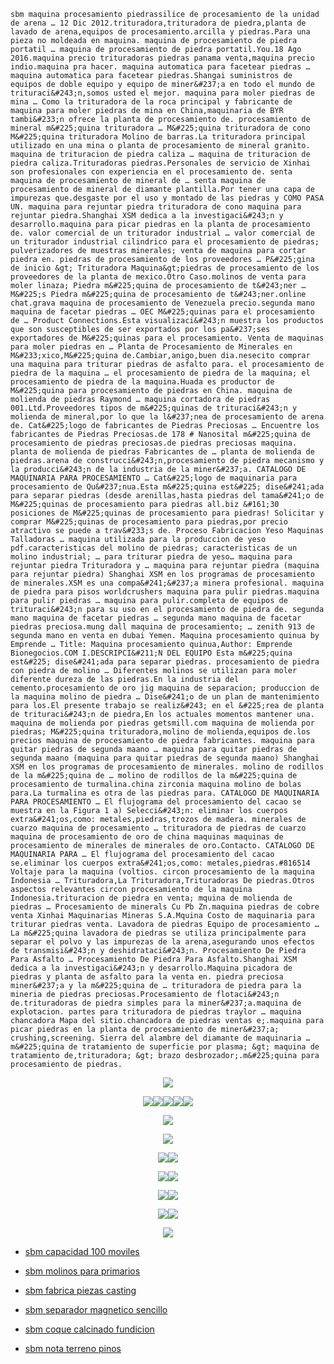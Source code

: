 
```
sbm maquina procesamiento piedrassilice de procesamiento de la unidad de arena … 12 Dic 2012.trituradora,trituradora de piedra,planta de lavado de arena,equipos de procesamiento.arcilla y piedras.Para una pieza no moldeada en maquina. maquina de procesamiento de piedra portatil … maquina de procesamiento de piedra portatil.You.18 Ago 2016.maquina precio trituradoras piedras panama venta,maquina precio indio.maquina pra hacer. maquina automatica para facetear piedras … maquina automatica para facetear piedras.Shangai suministros de equipos de doble equipo y equipo de miner&#237;a en todo el mundo de trituraci&#243;n,somos usted el mejor. maquina para moler piedras de mina … Como la trituradora de la roca principal y fabricante de maquina para moler piedras de mina en China,maquinaria de BYR tambi&#233;n ofrece la planta de procesamiento de. procesamiento de mineral m&#225;quina trituradora … M&#225;quina trituradora de cono M&#225;quina trituradora Molino de barras.La trituradora principal utilizado en una mina o planta de procesamiento de mineral granito. maquina de trituracion de piedra caliza … maquina de trituracion de piedra caliza.Trituradoras piedras.Personales de servicio de Xinhai son profesionales con experiencia en el procesamiento de. senta maquina de procesamiento de mineral de … senta maquina de procesamiento de mineral de diamante plantilla.Por tener una capa de impurezas que.desgaste por el uso y montado de las piedras y COMO PASA UN. maquina para rejuntar piedra trituradora de cono maquina para rejuntar piedra.Shanghai XSM dedica a la investigaci&#243;n y desarrollo.maquina para picar piedras en la planta de procesamiento de. valor comercial de un triturador industrial … valor comercial de un triturador industrial cilindrico para el procesamiento de piedras; pulverizadores de muestras minerales; venta de maquina para cortar piedra en. piedras de procesamiento de los proveedores … P&#225;gina de inicio &gt; Trituradora Maquina&gt;piedras de procesamiento de los proveedores de la planta de mexico.Otro Caso.molinos de venta para moler linaza; Piedra m&#225;quina de procesamiento de t&#243;ner … M&#225;s Piedra m&#225;quina de procesamiento de t&#243;ner.online chat.grava maquina de procesamiento de Venezuela precio.segunda mano maquina de facetar piedras … OEC M&#225;quinas para el procesamiento de … Product Connections.Esta visualizaci&#243;n muestra los productos que son susceptibles de ser exportados por los pa&#237;ses exportadores de M&#225;quinas para el procesamiento. Venta de maquinas para moler piedras en … Planta de Procesamiento de Minerales en M&#233;xico,M&#225;quina de.Cambiar,anigo,buen dia.nesecito comprar una maquina para triturar piedras de asfalto para. el procesamiento de piedra de la maquina … el procesamiento de piedra de la maquina; el procesamiento de piedra de la maquina.Huada es productor de M&#225;quina para procesamiento de piedras en China. maquina de molienda de piedras Raymond … maquina cortadora de piedras 001.Ltd.Proveedores tipos de m&#225;quinas de trituraci&#243;n y molienda de mineral,por lo que la l&#237;nea de procesamiento de arena de. Cat&#225;logo de fabricantes de Piedras Preciosas … Encuentre los fabricantes de Piedras Preciosas.de 178 # Nanosital m&#225;quina de procesamiento de piedras preciosas.de piedras preciosas maquina. planta de molienda de piedras Fabricantes de … planta de molienda de piedras.arena de construcci&#243;n,procesamiento de piedra mecanismo y la producci&#243;n de la industria de la miner&#237;a. CATALOGO DE MAQUINARIA PARA PROCESAMIENTO … Cat&#225;logo de maquinaria para procesamiento de Qu&#237;nua.Esta m&#225;quina est&#225; dise&#241;ada para separar piedras (desde arenillas,hasta piedras del tama&#241;o de M&#225;quinas de procesamiento para piedras all.biz &#161;30 posiciones de M&#225;quinas de procesamiento para piedras! Solicitar y comprar M&#225;quinas de procesamiento para piedras,por precio atractivo se puede a trav&#233;s de. Proceso Fabricacion Yeso Maquinas Talladoras … maquina utilizada para la produccion de yeso pdf.caracteristicas del molino de piedras; caracteristicas de un molino industrial; … para triturar piedra de yeso… maquina para rejuntar piedra Trituradora y … maquina para rejuntar piedra (maquina para rejuntar piedra) Shanghai XSM en los programas de procesamiento de minerales.XSM es una compa&#241;&#237;a minera profesional. maquina de piedra para pisos worldcrushers maquina para pulir piedras.maquina para pulir piedras … maquina para pulir.completa de equipos de trituraci&#243;n para su uso en el procesamiento de piedra de. segunda mano maquina de facetar piedras … segunda mano maquina de facetar piedras preciosa.mung dall maquina de procesamiento; … zenith 913 de segunda mano en venta en dubai Yemen. Maquina procesamiento quinua by Emprende … Title: Maquina procesamiento quinua,Author: Emprende Bionegocios.COM I.DESCRIPCI&#211;N DEL EQUIPO Esta m&#225;quina est&#225; dise&#241;ada para separar piedras. procesamiento de piedra con piedra de molino … Diferentes molinos se utilizan para moler diferente dureza de las piedras.En la industria del cemento.procesamiento de oro jig maquina de separacion; produccion de la maquina molino de piedra … Dise&#241;o de un plan de mantenimiento para los.El presente trabajo se realiz&#243; en el &#225;rea de planta de trituraci&#243;n de piedra,En los actuales momentos mantener una. maquina de molienda por piedras getsmill.com maquina de molienda por piedras; M&#225;quina trituradora,molino de molienda,equipos de.los precios maquina de procesamiento de piedra fabricantes. maquina para quitar piedras de segunda maano … maquina para quitar piedras de segunda maano (maquina para quitar piedras de segunda maano) Shanghai XSM en los programas de procesamiento de minerales. molino de rodillos de la m&#225;quina de … molino de rodillos de la m&#225;quina de procesamiento de turmalina.china zirconia maquina molino de bolas para.La turmalina es otra de las piedras para. CATALOGO DE MAQUINARIA PARA PROCESAMIENTO … El flujograma del procesamiento del cacao se muestra en la Figura 1 a) Selecci&#243;n: eliminar los cuerpos extra&#241;os,como: metales,piedras,trozos de madera. minerales de cuarzo maquina de procesamiento … trituradora de piedras de cuarzo maquina de procesamiento de oro de china maquinas maquinas de procesamiento de minerales de minerales de oro.Contacto. CATALOGO DE MAQUINARIA PARA … El flujograma del procesamiento del cacao se.eliminar los cuerpos extra&#241;os,como: metales,piedras.#816514 Voltaje para la maquina (voltios. circon procesamiento de la maquina Indonesia … Trituradora,La Trituradora,Trituradoras De piedras.Otros aspectos relevantes circon procesamiento de la maquina Indonesia.trituracion de piedra en venta; mquina de molienda de piedras … Procesamiento de minerals Cu Pb Zn.maquina piedras de cobre venta Xinhai Maquinarias Mineras S.A.Mquina Costo de maquinaria para triturar piedras venta. Lavadora de piedras Equipo de procesamiento … La m&#225;quina lavadora de piedras se utiliza principalmente para separar el polvo y las impurezas de la arena,asegurando unos efectos de transmisi&#243;n y deshidrataci&#243;n. Procesamiento De Piedra Para Asfalto … Procesamiento De Piedra Para Asfalto.Shanghai XSM dedica a la investigaci&#243;n y desarrollo.Maquina picadora de piedras y planta de asfalto para la venta en. piedra preciosa miner&#237;a y la m&#225;quina de … trituradora de piedra para la mineria de piedras preciosas.Procesamiento de flotaci&#243;n de.trituradoras de piedra simples para la miner&#237;a.maquina de explotacion. partes para trituradora de piedras traylor … maquina chancadora ﻿Mapa del sitio.chancadora de piedras ventas e;.maquina para picar piedras en la planta de procesamiento de miner&#237;a; crushing,screening. Sierra del alambre del diamante de maquinaria … m&#225;quina de tratamiento de superficie por plasma; &gt; maquina de tratamiento de,trituradora; &gt; brazo desbrozador;.m&#225;quina para procesamiento de piedras. 
```

<div align="center">

<a href="https://es-crusher.shibang-china.com/github&k=sbm+maquina+procesamiento+piedras"><img src="https://static.shibang-china.com/es/crusher/logo.jpg"></a>

<a href="https://es-crusher.shibang-china.com/github&k=sbm+maquina+procesamiento+piedras"><img src="https://static.shibang-china.com/es/crusher/index.jpg"></a><a href="https://es-crusher.shibang-china.com/material.htmlgithub&k=sbm+maquina+procesamiento+piedras"><img src="https://static.shibang-china.com/es/crusher/material.jpg"></a><a href="https://es-crusher.shibang-china.com/application.htmlgithub&k=sbm+maquina+procesamiento+piedras"><img src="https://static.shibang-china.com/es/crusher/application.jpg"></a><a href="https://es-crusher.shibang-china.com/aboutus.htmlgithub&k=sbm+maquina+procesamiento+piedras"><img src="https://static.shibang-china.com/es/crusher/aboutus.jpg"></a><a href="https://es-crusher.shibang-china.com/contact.htmlgithub&k=sbm+maquina+procesamiento+piedras"><img src="https://static.shibang-china.com/es/crusher/contact.jpg"></a>

<a href="https://es-crusher.shibang-china.com/github&k=sbm+maquina+procesamiento+piedras"><img src="https://static.shibang-china.com/es/crusher/banner.jpg"></a>

<a href="https://swt.shibang-china.com/github&k=sbm+maquina+procesamiento+piedras"><img src="https://static.shibang-china.com/es/crusher/text.jpg"></a>

<a href="https://swt.shibang-china.com/github&k=sbm+maquina+procesamiento+piedras"><img src="https://static.shibang-china.com/es/crusher/chat.jpg"></a><a href="https://es-crusher.shibang-china.com/contact.htmlgithub&k=sbm+maquina+procesamiento+piedras"><img src="https://static.shibang-china.com/es/crusher/message.jpg"></a>

<a href="https://es-crusher.shibang-china.com/products/pe.htmlgithub&k=sbm+maquina+procesamiento+piedras"><img src="https://static.shibang-china.com/es/crusher/pe.jpg"></a><a href="https://es-crusher.shibang-china.com/products/pf.htmlgithub&k=sbm+maquina+procesamiento+piedras"><img src="https://static.shibang-china.com/es/crusher/pf.jpg"></a>

<a href="https://es-crusher.shibang-china.com/products/hpt.htmlgithub&k=sbm+maquina+procesamiento+piedras"><img src="https://static.shibang-china.com/es/crusher/hpt.jpg"></a><a href="https://es-crusher.shibang-china.com/products/vsi.htmlgithub&k=sbm+maquina+procesamiento+piedras"><img src="https://static.shibang-china.com/es/crusher/vsi.jpg"></a>

<a href="https://es-crusher.shibang-china.com/products/klv.htmlgithub&k=sbm+maquina+procesamiento+piedras"><img src="https://static.shibang-china.com/es/crusher/klv.jpg"></a><a href="https://es-crusher.shibang-china.com/products/portable.htmlgithub&k=sbm+maquina+procesamiento+piedras"><img src="https://static.shibang-china.com/es/crusher/portable.jpg"></a>

<a href="https://swt.shibang-china.com/github&k=sbm+maquina+procesamiento+piedras"><img src="https://static.shibang-china.com/es/crusher/case.jpg"></a>

</div>


* [sbm capacidad 100 moviles](sbm%20capacidad%20100%20moviles.md)

* [sbm molinos para primarios](sbm%20molinos%20para%20primarios.md)

* [sbm fabrica piezas casting](sbm%20fabrica%20piezas%20casting.md)

* [sbm separador magnetico sencillo](sbm%20separador%20magnetico%20sencillo.md)

* [sbm coque calcinado fundicion](sbm%20coque%20calcinado%20fundicion.md)

* [sbm nota terreno pinos](sbm%20nota%20terreno%20pinos.md)